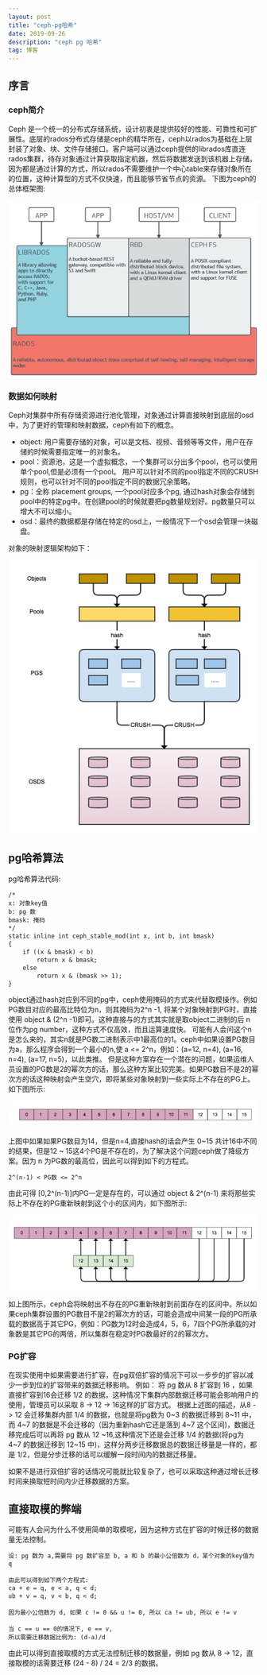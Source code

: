 ```yaml
---
layout: post
title: "ceph-pg哈希"
date: 2019-09-26
description: "ceph pg 哈希"
tag: 博客 
---
```


## 序言
### ceph简介
Ceph 是一个统一的分布式存储系统，设计初衷是提供较好的性能、可靠性和可扩展性。底层的rados分布式存储是ceph的精华所在，ceph以rados为基础在上层封装了对象、块、文件存储接口。客户端可以通过ceph提供的librados库直连rados集群，待存对象通过计算获取指定机器，然后将数据发送到该机器上存储。因为都是通过计算的方式，所以rados不需要维护一个中心table来存储对象所在的位置，这种计算型的方式不仅快速，而且能够节省节点的资源。
下图为ceph的总体框架图:

![ceph架构](/images/posts/ceph.png)

### 数据如何映射
Ceph对集群中所有存储资源进行池化管理，对象通过计算直接映射到底层的osd中，为了更好的管理和映射数据，ceph有如下的概念。
- object: 用户需要存储的对象，可以是文档、视频、音频等等文件，用户在存储的时候需要指定唯一的对象名。
- pool：资源池，这是一个虚拟概念，一个集群可以分出多个pool，也可以使用单个pool,但是必须有一个pool。 用户可以针对不同的pool指定不同的CRUSH规则，也可以针对不同的pool指定不同的数据冗余策略。
- pg：全称 placement groups, 一个pool对应多个pg, 通过hash对象会存储到pool中的特定pg中。在创建pool的时候就要把pg数量规划好。pg数量只可以增大不可以缩小。
- osd：最终的数据都是存储在特定的osd上，一般情况下一个osd会管理一块磁盘。

对象的映射逻辑架构如下：

![ceph-object映射过程](/images/posts/ceph-object映射过程.png)


## pg哈希算法
pg哈希算法代码:
```
/* 
x: 对象key值
b: pg 数
bmask: 掩码
*/
static inline int ceph_stable_mod(int x, int b, int bmask)
{
	if ((x & bmask) < b)
		return x & bmask;
	else
		return x & (bmask >> 1);
}
```

object通过hash对应到不同的pg中，ceph使用掩码的方式来代替取模操作。例如PG数目对应的最高比特位为n，则其掩码为2^n -1, 将某个对象映射到PG时，直接使用 object & (2^n -1)即可。这种直接与的方式其实就是取object二进制的后 n 位作为pg number，这种方式不仅高效，而且运算速度快。
可能有人会问这个n是怎么来的，其实n就是PG数二进制表示中1最高位的1。ceph中如果设置PG数目为a，那么程序会得到一个最小的n,使 a <= 2^n，例如：(a=12, n=4), (a=16, n=4), (a=17, n=5)，以此类推。
但是这种方案存在一个潜在的问题，如果运维人员设置的PG数是2的幂次方的话，那么这种方案比较完美。如果PG数目不是2的幂次方的话这种映射会产生空穴，即将某些对象映射到一些实际上不存在的PG上。如下图所示:

![ceph pg掩码](/images/posts/ceph-掩码事例.png)

上图中如果如果PG数目为14，但是n=4,直接hash的话会产生 0~15 共计16中不同的结果，但是12 ~ 15这4个PG是不存在的，为了解决这个问题ceph做了降级方案。因为 n 为PG数的最高位，因此可以得到如下的方程式。

```
2^(n-1) < PG数 <= 2^n
```

由此可得 [0,2^(n-1)]内PG一定是存在的，可以通过 object & 2^(n-1) 来将那些实际上不存在的PG重新映射到这个小的区间内，如下图所示:

![ceph-object重新映射过程](/images/posts/ceph-object映射过程-重新映射.png)

如上图所示，ceph会将映射出不存在的PG重新映射到前面存在的区间中。所以如果ceph集群设置的PG数目不是2的幂次方的话，可能会造成中间某一段的PG所承载的数据高于其它PG，例如：PG数为12时会造成4，5，6，7四个PG所承载的对象数是其它PG的两倍，所以集群在稳定时PG数最好的2的幂次方。

### PG扩容
在现实使用中如果需要进行扩容，在pg双倍扩容的情况下可以一步步的扩容以减少一步到位的扩容带来的数据迁移影响。
例如：
将 pg 数从 8 扩容到 16 ，如果直接扩容到16会迁移 1/2 的数据，这种情况下集群内部数据迁移可能会影响用户的使用，管理员可以采取 8 -> 12 -> 16这样的扩容方式。
根据上述图的描述，从8 -> 12 会迁移集群内部 1/4 的数据，也就是将pg数为 0~3 的数据迁移到 8~11 中，而 4~7 的数据是不会迁移的（因为重新hash它还是落到 4~7 这个区间)，数据迁移完成后可以再将 pg 数从 12 ~16,这种情况下还是会迁移 1/4 的数据(将pg为 4~7 的数据迁移到 12~15 中)，这样分两步迁移数据总的数据迁移量是一样的，都是 1/2，但是分步迁移的话可以缓解一段时间内的数据迁移量。

如果不是进行双倍扩容的话情况可能就比较复杂了，也可以采取这种通过增长迁移时间来换取短时间内少迁移数据的方案。

## 直接取模的弊端
可能有人会问为什么不使用简单的取模呢，因为这种方式在扩容的时候迁移的数据量无法控制。

```
设: pg 数为 a,需要将 pg 数扩容至 b, a 和 b 的最小公倍数为 d，某个对象的key值为 q
    
由此可以得到如下两个方程式:
ca + e = q, e < a, q < d;
ub + v = q, v < b, q < d;

因为最小公倍数为 d, 如果 c != 0 && u != 0, 所以 ca != ub, 所以 e != v

当 c == u == 0的情况下, e == v,
所以需要迁移数据比例为: (d-a)/d
```

由此可以得到直接取模的方式无法控制迁移的数据量，例如 pg 数从 8 -> 12，直接取模的话需要迁移 (24 - 8) / 24 = 2/3 的数据。


